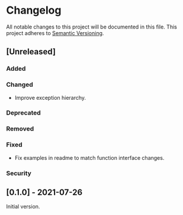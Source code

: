 # Changelog
All notable changes to this project will be documented in this file.
This project adheres to [Semantic Versioning](https://semver.org/spec/v2.0.0.html).

## [Unreleased]
### Added
### Changed
* Improve exception hierarchy.
### Deprecated
### Removed
### Fixed
* Fix examples in readme to match function interface changes.
### Security


## [0.1.0] - 2021-07-26
Initial version.
